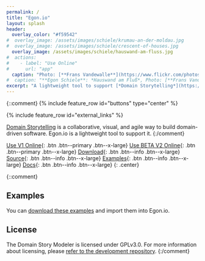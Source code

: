```yaml
---
permalink: /
title: "Egon.io"
layout: splash
header: 
  overlay_color: "#f59542"
#  overlay_image: /assets/images/schiele/krumau-an-der-moldau.jpg
#  overlay_image: /assets/images/schiele/crescent-of-houses.jpg
  overlay_image: /assets/images/schiele/hauswand-am-fluss.jpg
#  actions:
#    - label: "Use Online"
#      url: "app"
  caption: "Photo: [**Frans Vandewalle**](https://www.flickr.com/photos/snarfel/6679805047/in/photostream/)"
#  caption: "**Egon Schiele**: *Hauswand am Fluß*, Photo: [**Frans Vandewalle**](https://www.flickr.com/photos/snarfel/6679805047/in/photostream/)"
excerpt: "A lightweight tool to support [*Domain Storytelling*](https://domainstorytelling.org)"
---
```


{::comment}
{% include feature_row id="buttons" type="center" %}

{% include feature_row id="external_links" %}

[Domain Storytelling](https://domainstorytelling.org) is a collaborative, visual, and agile way to build domain-driven software. Egon.io is a lightweight tool to support it.
{:/comment}

<!-- [<i class="fas fa-play"></i> Use Online](app){: .btn .btn--primary .btn--x-large} -->
[<i class="fas fa-play"></i> Use V1 Online](app-v1){: .btn .btn--primary .btn--x-large}
[<i class="fas fa-play"></i> Use BETA V2 Online](app-v2){: .btn .btn--primary .btn--x-large}
[<i class="fas fa-download"></i> Download](https://github.com/WPS/domain-story-modeler/releases/latest){: .btn .btn--info .btn--x-large}
[<i class="fas fa-code"></i> Source](https://github.com/WPS/domain-story-modeler){: .btn .btn--info .btn--x-large}
[<i class="fas fa-portrait"></i> Examples](https://github.com/WPS/egon.io-examples){: .btn .btn--info .btn--x-large}
[<i class="fas fa-book"></i> Docs](/howto){: .btn .btn--info .btn--x-large}
{: .center}

{::comment}
## Examples

You can [download these examples](https://github.com/WPS/egon.io-examples) and import them into Egon.io.

## License

The Domain Story Modeler is licensed under GPLv3.0. For more information about licensing, please [refer to the development repository](https://github.com/WPS/domain-story-modeler).
{:/comment}
